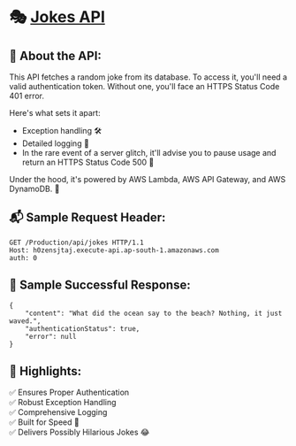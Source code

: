 # 🎭 [Jokes API](https://github.com/ThunderDrag/JokesAPI/)

## 🌟 **About the API:**

This API fetches a random joke from its database. To access it, you'll need a valid authentication token. Without one, you'll face an HTTPS Status Code 401 error.

Here's what sets it apart:
- Exception handling 🛠️
- Detailed logging 📝
- In the rare event of a server glitch, it'll advise you to pause usage and return an HTTPS Status Code 500 🚫

Under the hood, it's powered by AWS Lambda, AWS API Gateway, and AWS DynamoDB. 🚀

## 📬 **Sample Request Header:**

```
GET /Production/api/jokes HTTP/1.1
Host: h0zensjtaj.execute-api.ap-south-1.amazonaws.com
auth: 0
```

## 🎉 **Sample Successful Response:**

```
{
    "content": "What did the ocean say to the beach? Nothing, it just waved.",
    "authenticationStatus": true,
    "error": null
}
```

## 📌 **Highlights:**

✅ Ensures Proper Authentication <br />
✅ Robust Exception Handling <br />
✅ Comprehensive Logging <br />
✅ Built for Speed 🚀<br />
✅ Delivers Possibly Hilarious Jokes 😂

